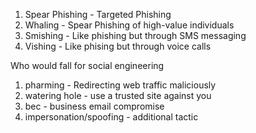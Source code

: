 
1. Spear Phishing - Targeted Phishing
2. Whaling - Spear Phishing of high-value individuals
3. Smishing - Like phishing but through SMS messaging
4. Vishing - Like phising but through voice calls


Who would fall for social engineering

1. pharming - Redirecting web traffic maliciously
2. watering hole - use a  trusted site against you
3. bec - business email compromise
4. impersonation/spoofing - additional tactic

